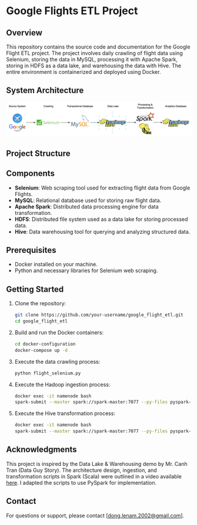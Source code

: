 # Google Flights ETL Project

## Overview

This repository contains the source code and documentation for the Google Flight ETL project. The project involves daily crawling of flight data using Selenium, storing the data in MySQL, processing it with Apache Spark, storing in HDFS as a data lake, and warehousing the data with Hive. The entire environment is containerized and deployed using Docker.

## System Architecture

![System Architecture](https://github.com/MarcusLe02/google-flights-etl/blob/main/google-flights-pipeline.png)

## Project Structure

## Components

- **Selenium**: Web scraping tool used for extracting flight data from Google Flights.
- **MySQL**: Relational database used for storing raw flight data.
- **Apache Spark**: Distributed data processing engine for data transformation.
- **HDFS**: Distributed file system used as a data lake for storing processed data.
- **Hive**: Data warehousing tool for querying and analyzing structured data.

## Prerequisites

- Docker installed on your machine.
- Python and necessary libraries for Selenium web scraping.

## Getting Started

1. Clone the repository:

    ```bash
    git clone https://github.com/your-username/google_flight_etl.git
    cd google_flight_etl
    ```

2. Build and run the Docker containers:

    ```bash
    cd docker-configuration
    docker-compose up -d
    ```

3. Execute the data crawling process:

    ```bash
    python flight_selenium.py
    ```

4. Execute the Hadoop ingestion process:

    ```bash
    docker exec -it namenode bash
    spark-submit --master spark://spark-master:7077 --py-files pyspark-jobs/ingestion.py
    ```

4. Execute the Hive transformation process:

    ```bash
    docker exec -it namenode bash
    spark-submit --master spark://spark-master:7077 --py-files pyspark-jobs/transformation.py
    ```

## Acknowledgments

This project is inspired by the Data Lake & Warehousing demo by Mr. Canh Tran (Data Guy Story). The architecture design, ingestion, and transformation scripts in Spark (Scala) were outlined in a video available [here](https://www.youtube.com/watch?v=Kpl35Q6G4uw&t=770s). I adapted the scripts to use PySpark for implementation.

## Contact

For questions or support, please contact [dong.lenam.2002@gmail.com].

